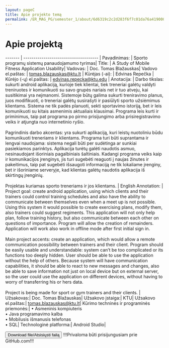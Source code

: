 ```yaml
---
layout: pageC
title: Apie projekto temą
permalink: /ER_MAG_PG/semester_1/about/6d6319c2c2d283f6f7c01da76a41900059bc850ce4bcc9a1ff34fa6b00824d410d1fbf652d4dafda4fef176f448ee51b0ba790d683e4755daea42a5edb258ee4
---
```

# Apie projektą
<div class="datatable-begin"></div>

------- | ------------------------------------- |
Pavadinimas:  | Sporto programų sistemų panaudojamumo tyrimas|
Title: | A Study of Mobile Fitness Application Usability|
Vadovas:   | Doc. Tomas Blažauskas|
Vadovo el.paštas: | tomas.blazauskas@ktu.lt |
Kūrėjas (-ai): | Edvinas Repečka |
Kūrėjo (-ų) el.paštas: | edvinas.repecka@ktu.edu |
Anotacija: | Darbo tikslas: sukurti android aplikaciją, kurioje tiek klientai, tiek treneriai galėtų valdyti treniruotes ir komunikuoti su savo grupės nariais net ir tuo atveju, kai susitikimai yra neįmanomi. Sistemoje būtų galima sukurti treniravimo planus, juos modifikuoti, o treneriai galėtų susirašyti ir pasiūlyti sporto užsiėmimus klientams. Sistema ne tik padės planuoti, sekti sportavimo istoriją, bet ir leis komunikuoti su kitais asmenimis aktualiais klausimai. Programa leis kurti ir priminimus, taip pat programa po pirmo prisijungimo arba prisiregistravimo veiks ir atjungta nuo internetinio ryšio. <br /><br /> Pagrindinis darbo akcentas: yra sukurti aplikaciją, kuri leistų nuotoliniu būdu komunikuoti treneriams ir klientams. Programa turi būti suprantama ir lengvai naudojama: sistema negali būti per sudėtinga ar sunkiai pasiekiamos parinktys. Aplikacija turėtų galėti naudotis asmuo, nesinaudojant išoriniais pagalbiniais šaltiniais. Kadangi programa veiks kaip ir komunikacijos įrenginys, jis turi sugebėti reaguoti į naujas žinutes ir pakeitimus, taip pat sugebėti išsaugoti informaciją ne tik lokaliame įrenginy, bet ir išoriniame serveryje, kad klientas galėtų naudotis aplikacija iš skirtingų įrenginių.<br /><br /> Projektas kuriamas sporto treneriams ir jos klientams. |
English Annotation: | Project goal: create android application, using which clients and their trainers could control training schedules and also have the ability to communicate between themselves even when a meet up is not possible. Using this system it would possible to create exercising plans, modify them, also trainers could suggest regiments. This application will not only help plan, follow training history, but also communicate between each other on questions of importance. Program will allow the creation of remainders. Application will work also work in offline mode after first initial sign in.<br /><br />Main project accents: create an application, which would allow a remote communication possibility between trainers and their client. Program should be easily usable and understandable: system can’t be too complicated or its functions too deeply hidden. User should be able to use the application without the help of others. Because system will have communication capabilities, it should be able to react to new messages and changes, also be able to save information not just on local device but on external server, so the user could use the application on different devices, without having to worry of transferring his or hers data.<br /><br /> Project is being made for sport or gym trainers and their clients. |
Užsakovas:| Doc. Tomas Blažauskas|
Užsakovo įstaiga:| KTU|
Užsakovo el.paštas:| tomas.blazauskas@ktu.lt|
Kūrimo techninės ir programinės priemonės:| •	Asmeninis kompiuteris<br />•	Java programavimo kalba<br />•	Mobilusis išmanusis telefonas<br />•	SQL|
Technologinė  platforma:| Android Studio|

<div class="datatable-end"></div>
	
<script type="text/javascript">
	"use strict";
window.history.pushState("object or string", "Title", "/semester_1/about/");
	</script>
	
	

<form method="get" action="https://github.com/Redwinas/MAG_ER_FILES/raw/main/repe%C4%8Dka_sporto%20program%C5%B3%20sistem%C5%B3%20panaudojamumo%20tyrimas%20(3).docx">
    <button class="button" type="submit">Download file/Atsisiųsti failą</button>
	<label>!!!Privaloma būti prisijungusiam prie GitHub.com!!!</label>
 </form>